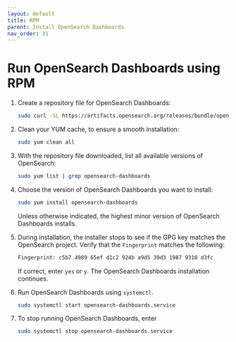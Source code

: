 ```yaml
---
layout: default
title: RPM
parent: Install OpenSearch Dashboards
nav_order: 31
---
```


# Run OpenSearch Dashboards using RPM

1. Create a repository file for OpenSearch Dashboards:

   ```bash
   sudo curl -SL https://artifacts.opensearch.org/releases/bundle/opensearch-dashboards/2.x/opensearch-dashboards-2.x.repo -o /etc/yum.repos.d/{{site.opensearch_version}}.repo
   ```

2. Clean your YUM cache, to ensure a smooth installation:

   ```bash
   sudo yum clean all
   ```

3. With the repository file downloaded, list all available versions of OpenSearch:

   ```bash
   sudo yum list | grep opensearch-dashboards
   ```

4. Choose the version of OpenSearch Dashboards you want to install:

   ```bash
   sudo yum install opensearch-dashboards
   ```

   Unless otherwise indicated, the highest minor version of OpenSearch Dashboards installs.

5. During installation, the installer stops to see if the GPG key matches the OpenSearch project. Verify that the `Fingerprint` matches the following:

   ```bash
   Fingerprint: c5b7 4989 65ef d1c2 924b a9d5 39d3 1987 9310 d3fc
   ```

   If correct, enter `yes` or `y`. The OpenSearch Dashboards installation continues.

6. Run OpenSearch Dashboards using `systemctl`.

   ```bash
   sudo systemctl start opensearch-dashboards.service
   ```

7. To stop running OpenSearch Dashboards, enter

   ```bash
   sudo systemctl stop opensearch-dashboards.service
   ```
